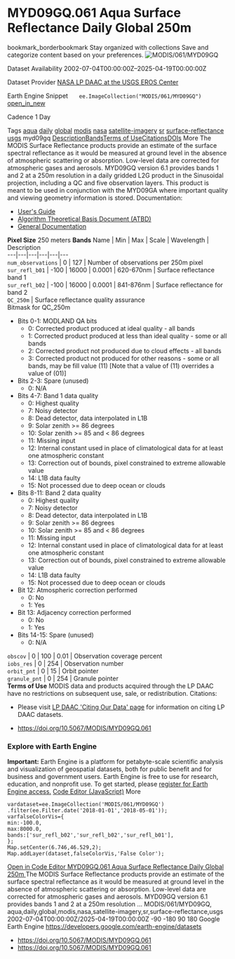  
#  MYD09GQ.061 Aqua Surface Reflectance Daily Global 250m 
bookmark_borderbookmark Stay organized with collections  Save and categorize content based on your preferences.
![MODIS/061/MYD09GQ](https://developers.google.com/earth-engine/datasets/images/MODIS/MODIS_061_MYD09GQ_sample.png) 

Dataset Availability
    2002-07-04T00:00:00Z–2025-04-19T00:00:00Z 

Dataset Provider
     [ NASA LP DAAC at the USGS EROS Center ](https://doi.org/10.5067/MODIS/MYD09GQ.061) 

Earth Engine Snippet
     `    ee.ImageCollection("MODIS/061/MYD09GQ")   ` [ open_in_new ](https://code.earthengine.google.com/?scriptPath=Examples:Datasets/MODIS/MODIS_061_MYD09GQ) 

Cadence
    1 Day 

Tags
     [aqua](https://developers.google.com/earth-engine/datasets/tags/aqua) [daily](https://developers.google.com/earth-engine/datasets/tags/daily) [global](https://developers.google.com/earth-engine/datasets/tags/global) [modis](https://developers.google.com/earth-engine/datasets/tags/modis) [nasa](https://developers.google.com/earth-engine/datasets/tags/nasa) [satellite-imagery](https://developers.google.com/earth-engine/datasets/tags/satellite-imagery) [sr](https://developers.google.com/earth-engine/datasets/tags/sr) [surface-reflectance](https://developers.google.com/earth-engine/datasets/tags/surface-reflectance) [usgs](https://developers.google.com/earth-engine/datasets/tags/usgs)
myd09gq
[Description](https://developers.google.com/earth-engine/datasets/catalog/MODIS_061_MYD09GQ#description)[Bands](https://developers.google.com/earth-engine/datasets/catalog/MODIS_061_MYD09GQ#bands)[Terms of Use](https://developers.google.com/earth-engine/datasets/catalog/MODIS_061_MYD09GQ#terms-of-use)[Citations](https://developers.google.com/earth-engine/datasets/catalog/MODIS_061_MYD09GQ#citations)[DOIs](https://developers.google.com/earth-engine/datasets/catalog/MODIS_061_MYD09GQ#dois) More
The MODIS Surface Reflectance products provide an estimate of the surface spectral reflectance as it would be measured at ground level in the absence of atmospheric scattering or absorption. Low-level data are corrected for atmospheric gases and aerosols. MYD09GQ version 6.1 provides bands 1 and 2 at a 250m resolution in a daily gridded L2G product in the Sinusoidal projection, including a QC and five observation layers. This product is meant to be used in conjunction with the MYD09GA where important quality and viewing geometry information is stored.
Documentation:
  * [User's Guide](https://lpdaac.usgs.gov/documents/306/MOD09_User_Guide_V6.pdf)
  * [Algorithm Theoretical Basis Document (ATBD)](https://lpdaac.usgs.gov/documents/305/MOD09_ATBD.pdf)
  * [General Documentation](https://ladsweb.modaps.eosdis.nasa.gov/filespec/MODIS/61/MYD09GQ)


**Pixel Size** 250 meters 
**Bands**
Name | Min | Max | Scale | Wavelength | Description  
---|---|---|---|---|---  
`num_observations` |  0  |  127  | Number of observations per 250m pixel  
`sur_refl_b01` |  -100  |  16000  | 0.0001 | 620-670nm | Surface reflectance band 1  
`sur_refl_b02` |  -100  |  16000  | 0.0001 | 841-876nm | Surface reflectance for band 2  
`QC_250m` | Surface reflectance quality assurance  
Bitmask for QC_250m
  * Bits 0-1: MODLAND QA bits 
    * 0: Corrected product produced at ideal quality - all bands
    * 1: Corrected product produced at less than ideal quality - some or all bands
    * 2: Corrected product not produced due to cloud effects - all bands
    * 3: Corrected product not produced for other reasons - some or all bands, may be fill value (11) [Note that a value of (11) overrides a value of (01)]
  * Bits 2-3: Spare (unused) 
    * 0: N/A
  * Bits 4-7: Band 1 data quality 
    * 0: Highest quality
    * 7: Noisy detector
    * 8: Dead detector, data interpolated in L1B
    * 9: Solar zenith >= 86 degrees
    * 10: Solar zenith >= 85 and < 86 degrees
    * 11: Missing input
    * 12: Internal constant used in place of climatological data for at least one atmospheric constant
    * 13: Correction out of bounds, pixel constrained to extreme allowable value
    * 14: L1B data faulty
    * 15: Not processed due to deep ocean or clouds
  * Bits 8-11: Band 2 data quality 
    * 0: Highest quality
    * 7: Noisy detector
    * 8: Dead detector, data interpolated in L1B
    * 9: Solar zenith >= 86 degrees
    * 10: Solar zenith >= 85 and < 86 degrees
    * 11: Missing input
    * 12: Internal constant used in place of climatological data for at least one atmospheric constant
    * 13: Correction out of bounds, pixel constrained to extreme allowable value
    * 14: L1B data faulty
    * 15: Not processed due to deep ocean or clouds
  * Bit 12: Atmospheric correction performed 
    * 0: No
    * 1: Yes
  * Bit 13: Adjacency correction performed 
    * 0: No
    * 1: Yes
  * Bits 14-15: Spare (unused) 
    * 0: N/A

  
`obscov` |  0  |  100  | 0.01 | Observation coverage percent  
`iobs_res` |  0  |  254  | Observation number  
`orbit_pnt` |  0  |  15  | Orbit pointer  
`granule_pnt` |  0  |  254  | Granule pointer  
**Terms of Use**
MODIS data and products acquired through the LP DAAC have no restrictions on subsequent use, sale, or redistribution.
Citations:
  * Please visit [LP DAAC 'Citing Our Data' page](https://lpdaac.usgs.gov/citing_our_data) for information on citing LP DAAC datasets.


  * [ https://doi.org/10.5067/MODIS/MYD09GQ.061 ](https://doi.org/10.5067/MODIS/MYD09GQ.061)


### Explore with Earth Engine
**Important:** Earth Engine is a platform for petabyte-scale scientific analysis and visualization of geospatial datasets, both for public benefit and for business and government users. Earth Engine is free to use for research, education, and nonprofit use. To get started, please [register for Earth Engine access.](https://console.cloud.google.com/earth-engine)
[Code Editor (JavaScript)](https://developers.google.com/earth-engine/datasets/catalog/MODIS_061_MYD09GQ#code-editor-javascript-sample) More
```
vardataset=ee.ImageCollection('MODIS/061/MYD09GQ')
.filter(ee.Filter.date('2018-01-01','2018-05-01'));
varfalseColorVis={
min:-100.0,
max:8000.0,
bands:['sur_refl_b02','sur_refl_b02','sur_refl_b01'],
};
Map.setCenter(6.746,46.529,2);
Map.addLayer(dataset,falseColorVis,'False Color');
```
[ Open in Code Editor ](https://code.earthengine.google.com/?scriptPath=Examples:Datasets/MODIS/MODIS_061_MYD09GQ)
[ MYD09GQ.061 Aqua Surface Reflectance Daily Global 250m ](https://developers.google.com/earth-engine/datasets/catalog/MODIS_061_MYD09GQ)
The MODIS Surface Reflectance products provide an estimate of the surface spectral reflectance as it would be measured at ground level in the absence of atmospheric scattering or absorption. Low-level data are corrected for atmospheric gases and aerosols. MYD09GQ version 6.1 provides bands 1 and 2 at a 250m resolution …
MODIS/061/MYD09GQ, aqua,daily,global,modis,nasa,satellite-imagery,sr,surface-reflectance,usgs 
2002-07-04T00:00:00Z/2025-04-19T00:00:00Z
-90 -180 90 180 
Google Earth Engine
https://developers.google.com/earth-engine/datasets
  * [ https://doi.org/10.5067/MODIS/MYD09GQ.061 ](https://doi.org/https://doi.org/10.5067/MODIS/MYD09GQ.061)
  * [ https://doi.org/10.5067/MODIS/MYD09GQ.061 ](https://doi.org/https://developers.google.com/earth-engine/datasets/catalog/MODIS_061_MYD09GQ)


